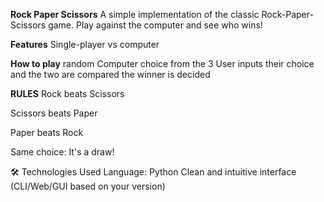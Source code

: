 **Rock Paper Scissors**
A simple implementation of the classic Rock-Paper-Scissors game. Play against the computer and see who wins!

**Features**
Single-player vs computer

**How to play**
random Computer choice from the 3
User inputs their choice and the two are compared
the winner is decided

**RULES**
Rock beats Scissors

Scissors beats Paper

Paper beats Rock

Same choice: It's a draw!


🛠️ Technologies Used
Language: Python 
Clean and intuitive interface (CLI/Web/GUI based on your version)
